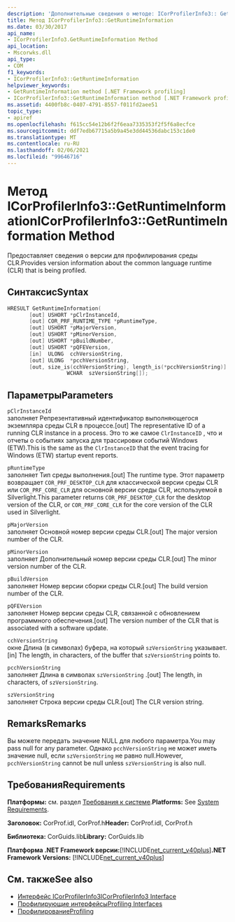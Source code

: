 ```yaml
---
description: 'Дополнительные сведения о методе: ICorProfilerInfo3:: GetRuntimeInformation'
title: Метод ICorProfilerInfo3::GetRuntimeInformation
ms.date: 03/30/2017
api_name:
- ICorProfilerInfo3.GetRuntimeInformation Method
api_location:
- Mscorwks.dll
api_type:
- COM
f1_keywords:
- ICorProfilerInfo3::GetRuntimeInformation
helpviewer_keywords:
- GetRuntimeInformation method [.NET Framework profiling]
- ICorProfilerInfo3::GetRuntimeInformation method [.NET Framework profiling]
ms.assetid: 4400fb8c-0407-4791-8557-f011fd2aee51
topic_type:
- apiref
ms.openlocfilehash: f615cc54e12b6f2f6eaa7335353f2f5f6a8ecfce
ms.sourcegitcommit: ddf7edb67715a5b9a45e3dd44536dabc153c1de0
ms.translationtype: MT
ms.contentlocale: ru-RU
ms.lasthandoff: 02/06/2021
ms.locfileid: "99646716"
---
```

# <a name="icorprofilerinfo3getruntimeinformation-method"></a><span data-ttu-id="02f13-103">Метод ICorProfilerInfo3::GetRuntimeInformation</span><span class="sxs-lookup"><span data-stu-id="02f13-103">ICorProfilerInfo3::GetRuntimeInformation Method</span></span>

<span data-ttu-id="02f13-104">Предоставляет сведения о версии для профилирования среды CLR.</span><span class="sxs-lookup"><span data-stu-id="02f13-104">Provides version information about the common language runtime (CLR) that is being profiled.</span></span>  
  
## <a name="syntax"></a><span data-ttu-id="02f13-105">Синтаксис</span><span class="sxs-lookup"><span data-stu-id="02f13-105">Syntax</span></span>  
  
```cpp  
HRESULT GetRuntimeInformation(  
       [out] USHORT *pClrInstanceId,  
       [out] COR_PRF_RUNTIME_TYPE *pRuntimeType,  
       [out] USHORT *pMajorVersion,  
       [out] USHORT *pMinorVersion,  
       [out] USHORT *pBuildNumber,  
       [out] USHORT *pQFEVersion,  
       [in]  ULONG  cchVersionString,  
       [out] ULONG  *pcchVersionString,  
       [out, size_is(cchVersionString), length_is(*pcchVersionString)]  
                   WCHAR  szVersionString[]);  
```  
  
## <a name="parameters"></a><span data-ttu-id="02f13-106">Параметры</span><span class="sxs-lookup"><span data-stu-id="02f13-106">Parameters</span></span>  

 `pClrInstanceId`  
 <span data-ttu-id="02f13-107">заполняет Репрезентативный идентификатор выполняющегося экземпляра среды CLR в процессе.</span><span class="sxs-lookup"><span data-stu-id="02f13-107">[out] The representative ID of a running CLR instance in a process.</span></span> <span data-ttu-id="02f13-108">Это то же самое `ClrInstanceID` , что и отчеты о событиях запуска для трассировки событий Windows (ETW).</span><span class="sxs-lookup"><span data-stu-id="02f13-108">This is the same as the `ClrInstanceID` that the event tracing for Windows (ETW) startup event reports.</span></span>  
  
 `pRuntimeType`  
 <span data-ttu-id="02f13-109">заполняет Тип среды выполнения.</span><span class="sxs-lookup"><span data-stu-id="02f13-109">[out] The runtime type.</span></span> <span data-ttu-id="02f13-110">Этот параметр возвращает `COR_PRF_DESKTOP_CLR` для классической версии среды CLR или `COR_PRF_CORE_CLR` для основной версии среды CLR, используемой в Silverlight.</span><span class="sxs-lookup"><span data-stu-id="02f13-110">This parameter returns `COR_PRF_DESKTOP_CLR` for the desktop version of the CLR, or `COR_PRF_CORE_CLR` for the core version of the CLR used in Silverlight.</span></span>  
  
 `pMajorVersion`  
 <span data-ttu-id="02f13-111">заполняет Основной номер версии среды CLR.</span><span class="sxs-lookup"><span data-stu-id="02f13-111">[out] The major version number of the CLR.</span></span>  
  
 `pMinorVersion`  
 <span data-ttu-id="02f13-112">заполняет Дополнительный номер версии среды CLR.</span><span class="sxs-lookup"><span data-stu-id="02f13-112">[out] The minor version number of the CLR.</span></span>  
  
 `pBuildVersion`  
 <span data-ttu-id="02f13-113">заполняет Номер версии сборки среды CLR.</span><span class="sxs-lookup"><span data-stu-id="02f13-113">[out] The build version number of the CLR.</span></span>  
  
 `pQFEVersion`  
 <span data-ttu-id="02f13-114">заполняет Номер версии среды CLR, связанной с обновлением программного обеспечения.</span><span class="sxs-lookup"><span data-stu-id="02f13-114">[out] The version number of the CLR that is associated with a software update.</span></span>  
  
 `cchVersionString`  
 <span data-ttu-id="02f13-115">окне Длина (в символах) буфера, на который `szVersionString` указывает.</span><span class="sxs-lookup"><span data-stu-id="02f13-115">[in] The length, in characters, of the buffer that `szVersionString` points to.</span></span>  
  
 `pcchVersionString`  
 <span data-ttu-id="02f13-116">заполняет Длина в символах `szVersionString` .</span><span class="sxs-lookup"><span data-stu-id="02f13-116">[out] The length, in characters, of `szVersionString`.</span></span>  
  
 `szVersionString`  
 <span data-ttu-id="02f13-117">заполняет Строка версии среды CLR.</span><span class="sxs-lookup"><span data-stu-id="02f13-117">[out] The CLR version string.</span></span>  
  
## <a name="remarks"></a><span data-ttu-id="02f13-118">Remarks</span><span class="sxs-lookup"><span data-stu-id="02f13-118">Remarks</span></span>  

 <span data-ttu-id="02f13-119">Вы можете передать значение NULL для любого параметра.</span><span class="sxs-lookup"><span data-stu-id="02f13-119">You may pass null for any parameter.</span></span> <span data-ttu-id="02f13-120">Однако `pcchVersionString` не может иметь значение null, если `szVersionString` не равно null.</span><span class="sxs-lookup"><span data-stu-id="02f13-120">However, `pcchVersionString` cannot be null unless `szVersionString` is also null.</span></span>  
  
## <a name="requirements"></a><span data-ttu-id="02f13-121">Требования</span><span class="sxs-lookup"><span data-stu-id="02f13-121">Requirements</span></span>  

 <span data-ttu-id="02f13-122">**Платформы:** см. раздел [Требования к системе](../../get-started/system-requirements.md).</span><span class="sxs-lookup"><span data-stu-id="02f13-122">**Platforms:** See [System Requirements](../../get-started/system-requirements.md).</span></span>  
  
 <span data-ttu-id="02f13-123">**Заголовок:** CorProf.idl, CorProf.h</span><span class="sxs-lookup"><span data-stu-id="02f13-123">**Header:** CorProf.idl, CorProf.h</span></span>  
  
 <span data-ttu-id="02f13-124">**Библиотека:** CorGuids.lib</span><span class="sxs-lookup"><span data-stu-id="02f13-124">**Library:** CorGuids.lib</span></span>  
  
 <span data-ttu-id="02f13-125">**Платформа .NET Framework версии:**[!INCLUDE[net_current_v40plus](../../../../includes/net-current-v40plus-md.md)]</span><span class="sxs-lookup"><span data-stu-id="02f13-125">**.NET Framework Versions:** [!INCLUDE[net_current_v40plus](../../../../includes/net-current-v40plus-md.md)]</span></span>  
  
## <a name="see-also"></a><span data-ttu-id="02f13-126">См. также</span><span class="sxs-lookup"><span data-stu-id="02f13-126">See also</span></span>

- [<span data-ttu-id="02f13-127">Интерфейс ICorProfilerInfo3</span><span class="sxs-lookup"><span data-stu-id="02f13-127">ICorProfilerInfo3 Interface</span></span>](icorprofilerinfo3-interface.md)
- [<span data-ttu-id="02f13-128">Профилирующие интерфейсы</span><span class="sxs-lookup"><span data-stu-id="02f13-128">Profiling Interfaces</span></span>](profiling-interfaces.md)
- [<span data-ttu-id="02f13-129">Профилирование</span><span class="sxs-lookup"><span data-stu-id="02f13-129">Profiling</span></span>](index.md)
